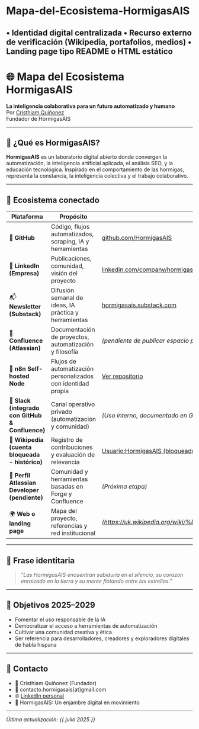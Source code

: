 # Mapa-del-Ecosistema-HormigasAIS
• Identidad digital centralizada   • Recurso externo de verificación (Wikipedia, portafolios, medios)   • Landing page tipo README o HTML estático
----
# 🌐 Mapa del Ecosistema HormigasAIS
**La inteligencia colaborativa para un futuro automatizado y humano**  
Por [Cristhiam Quiñonez](https://www.linkedin.com/in/cristhiam-quinonez/)  
Fundador de HormigasAIS

---

## 🐜 ¿Qué es HormigasAIS?
**HormigasAIS** es un laboratorio digital abierto donde convergen la automatización, la inteligencia artificial aplicada, el análisis SEO, y la educación tecnológica. Inspirado en el comportamiento de las hormigas, representa la constancia, la inteligencia colectiva y el trabajo colaborativo.

---

## 🔗 Ecosistema conectado

| Plataforma | Propósito | Enlace |
|-----------|----------|--------|
| 🔵 **GitHub** | Código, flujos automatizados, scraping, IA y herramientas | [github.com/HormigasAIS](https://github.com/HormigasAIS) |
| 🔗 **LinkedIn (Empresa)** | Publicaciones, comunidad, visión del proyecto | [linkedin.com/company/hormigasais](https://linkedin.com/company/hormigasais) |
| 📬 **Newsletter (Substack)** | Difusión semanal de ideas, IA práctica y herramientas | [hormigasais.substack.com](https://hormigasais.substack.com) |
| 🧩 **Confluence (Atlassian)** | Documentación de proyectos, automatización y filosofía | *(pendiente de publicar espacio público)* |
| 🤖 **n8n Self-hosted Node** | Flujos de automatización personalizados con identidad propia | [Ver repositorio](https://github.com/HormigasAIS/n8n-selfhost-hormigasais) |
| 📡 **Slack (integrado con GitHub & Confluence)** | Canal operativo privado (automatización y comunidad) | *(Uso interno, documentado en GitHub)* |
| 🔎 **Wikipedia (cuenta bloqueada - histórico)** | Registro de contribuciones y evaluación de relevancia | [Usuario:HormigasAIS (bloqueado)](https://es.wikipedia.org/wiki/Usuario:HormigasAIS) |
| 🌱 **Perfil Atlassian Developer (pendiente)** | Comunidad y herramientas basadas en Forge y Confluence | *(Próxima etapa)* |
| 🌍 **Web o landing page** | Mapa del proyecto, referencias y red institucional | *(https://uk.wikipedia.org/wiki/%D0%93%D0%BE%D0%BB%D0%BE%D0%B2%D0%BD%D0%B0_%D1%81%D1%82%D0%BE%D1%80%D1%96%D0%BD%D0%BA%D0%B0)* |

---

## 🧬 Frase identitaria
> *"Las HormigasAIS encuentran sabiduría en el silencio, su corazón enraizado en la tierra y su mente flotando entre las estrellas."*

---

## 🧠 Objetivos 2025–2029
- Fomentar el uso responsable de la IA
- Democratizar el acceso a herramientas de automatización
- Cultivar una comunidad creativa y ética
- Ser referencia para desarrolladores, creadores y exploradores digitales de habla hispana

---

## 📩 Contacto
- 🧠 Cristhiam Quiñonez (Fundador)  
- 📧 contacto.hormigasais[at]gmail.com  
- 🌐 [LinkedIn personal](https://www.linkedin.com/in/cristhiam-quinonez/)  
- 🧪 HormigasAIS: Un enjambre digital en movimiento

---

*Última actualización: {{ julio 2025 }}*
